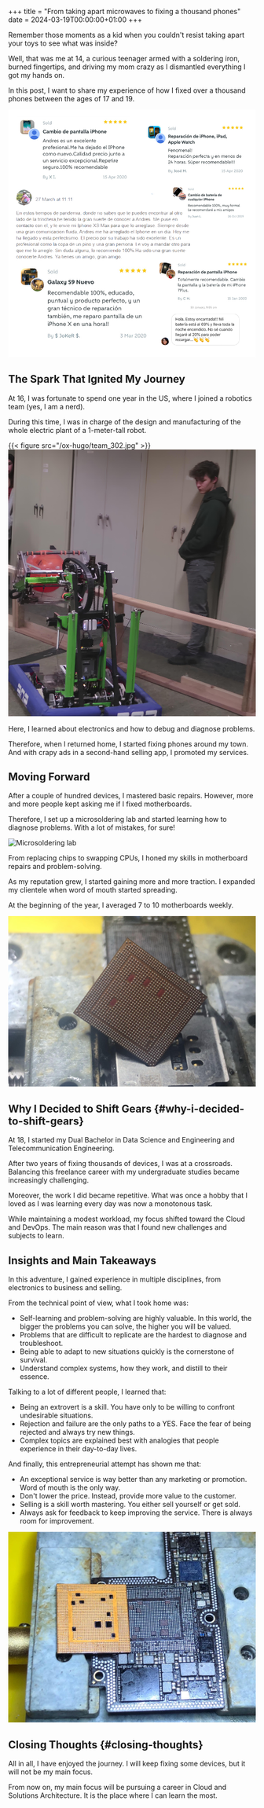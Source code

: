 +++
title = "From taking apart microwaves to fixing a thousand phones"
date = 2024-03-19T00:00:00+01:00
+++

Remember those moments as a kid when you couldn't resist taking apart your toys to see what was inside?

Well, that was me at 14, a curious teenager armed with a soldering iron, burned fingertips, and driving my mom crazy as I dismantled everything I got my hands on.

In this post, I want to share my experience of how I fixed over a thousand phones between the ages of 17 and 19.

![Reviews from customers](reviews.jpg "Reviews from customers")

## The Spark That Ignited My Journey

At 16, I was fortunate to spend one year in the US, where I joined a robotics team (yes, I am a nerd).

During this time, I was in charge of the design and manufacturing of the whole electric plant of a 1-meter-tall robot.

{{< figure src="/ox-hugo/team_302.jpg" >}}
![Robot build for the FIRST Robotics Competition 2019](team_302.jpg "Robot built for the FIRST Robotics Competition 2019")

Here, I learned about electronics and how to debug and diagnose problems.

Therefore, when I returned home, I started fixing phones around my town. And with crapy ads in a second-hand selling app, I promoted my services.


## Moving Forward

After a couple of hundred devices, I mastered basic repairs. However, more and more people kept asking me if I fixed motherboards.

Therefore, I set up a microsoldering lab and started learning how to diagnose problems. With a lot of mistakes, for sure!

![Microsoldering lab](laboratory.jpg "Microsoldering lab")

From replacing chips to swapping CPUs, I honed my skills in motherboard repairs and problem-solving.

As my reputation grew, I started gaining more and more traction. I expanded my clientele when word of mouth started spreading.

At the beginning of the year, I averaged 7 to 10 motherboards weekly.

![iPhone 7 CPU swap](iphone_7_cpu_swap.jpg "iPhone 7 CPU swap")

## Why I Decided to Shift Gears {#why-i-decided-to-shift-gears}

At 18, I started my Dual Bachelor in Data Science and Engineering and Telecommunication Engineering.

After two years of fixing thousands of devices, I was at a crossroads. Balancing this freelance career with my undergraduate studies became increasingly challenging.

Moreover, the work I did became repetitive. What was once a hobby that I loved as I was learning every day was now a monotonous task.

While maintaining a modest workload, my focus shifted toward the Cloud and DevOps. The main reason was that I found new challenges and subjects to learn.


## Insights and Main Takeaways

In this adventure, I gained experience in multiple disciplines, from electronics to business and selling.

From the technical point of view, what I took home was:

-   Self-learning and problem-solving are highly valuable. In this world, the bigger the problems you can solve, the higher you will be valued.
-   Problems that are difficult to replicate are the hardest to diagnose and troubleshoot.
-   Being able to adapt to new situations quickly is the cornerstone of survival.
-   Understand complex systems, how they work, and distill to their essence.

Talking to a lot of different people, I learned that:

-   Being an extrovert is a skill. You have only to be willing to confront undesirable situations.
-   Rejection and failure are the only paths to a YES. Face the fear of being rejected and always try new things.
-   Complex topics are explained best with analogies that people experience in their day-to-day lives.

And finally, this entrepreneurial attempt has shown me that:

-   An exceptional service is way better than any marketing or promotion. Word of mouth is the only way.
-   Don't lower the price. Instead, provide more value to the customer.
-   Selling is a skill worth mastering. You either sell yourself or get sold.
-   Always ask for feedback to keep improving the service. There is always room for improvement.

![iPhone X CPU swap](cpu_swap.jpg "iPhone X CPU swap")


## Closing Thoughts {#closing-thoughts}

All in all, I have enjoyed the journey. I will keep fixing some devices, but it will not be my main focus.

From now on, my main focus will be pursuing a career in Cloud and Solutions Architecture. It is the place where I can learn the most.
